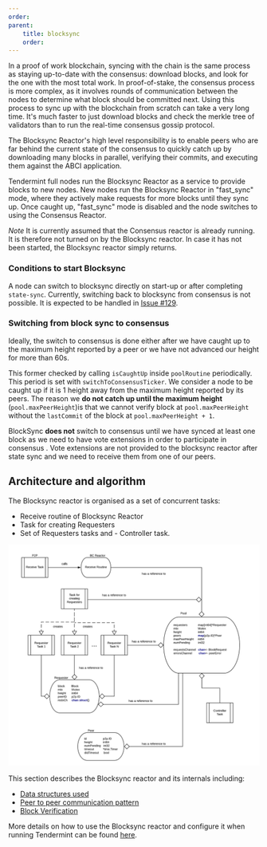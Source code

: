 ```yaml
---
order: 
parent:
    title: blocksync
    order: 
---
```



In a proof of work blockchain, syncing with the chain is the same process as staying up-to-date with the consensus: download blocks, and look for the one with the most total work. In proof-of-stake, the consensus process is more complex, as it involves rounds of communication between the nodes to determine what block should be committed next. Using this process to sync up with the blockchain from scratch can take a very long time. It's much faster to just download blocks and check the merkle tree of validators than to run the real-time consensus gossip protocol.

The Blocksync Reactor's high level responsibility is to enable peers who are
far behind the current state of the consensus to quickly catch up by downloading
many blocks in parallel, verifying their commits, and executing them against the
ABCI application.

Tendermint full nodes run the Blocksync Reactor as a service to provide blocks
to new nodes. New nodes run the Blocksync Reactor in "fast_sync" mode,
where they actively make requests for more blocks until they sync up.
Once caught up, "fast_sync" mode is disabled and the node switches to
using the Consensus Reactor.

*Note* It is currently assumed that the Consensus reactor is already running. It is therefore not turned on by the Blocksync reactor. In case it has not been started, the Blocksync reactor simply returns.

### Conditions to start Blocksync

A node can switch to blocksync directly on start-up or after completing `state-sync`. Currently, switching back to blocksync from consensus is not possible. It is expected to be handled in [Issue #129](https://github.com/tendermint/tendermint/issues/129).

### Switching from block sync to consensus
Ideally, the switch to consensus is done either after we have caught up to the maximum height reported by a peer or we have not advanced our height for more than 60s. 

This former checked by calling `isCaughtUp` inside `poolRoutine` periodically. This period is set with `switchToConsensusTicker`. We consider a node to be caught up if it is 1 height away from the maximum height reported by its peers. The reason we **do not catch up until the maximum height** (`pool.maxPeerHeight`)is that we cannot verify block at `pool.maxPeerHeight` without the `lastCommit` of the block at `pool.maxPeerHeight + 1`. 

BlockSync **does not** switch to consensus until we have synced at least one block as we need to have vote extensions in order to participate in consensus . Vote extensions are not provided to the blocksync reactor after state sync and we need to receive them from one of our peers. 

## Architecture and algorithm

The Blocksync reactor is organised as a set of concurrent tasks:

- Receive routine of Blocksync Reactor
- Task for creating Requesters
- Set of Requesters tasks and - Controller task.


![Blocksync Reactor Architecture Diagram](img/bc-reactor.png)

This section describes the Blocksync reactor and its internals including:
- [Data structures used](./data_structures.md)
- [Peer to peer communication pattern](./communication.md)
- [Block Verification](./block_verification.md)

More details on how to use the Blocksync reactor and configure it when running Tendermint can be found [here](./../docs/tendermint-core/block-sync/README.md).
